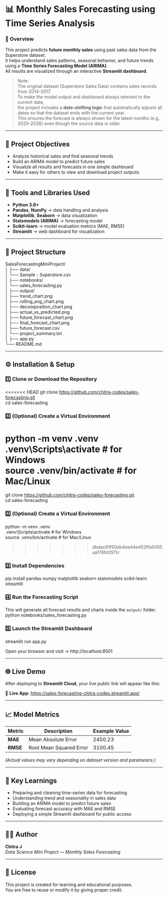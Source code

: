 # 📊 Monthly Sales Forecasting using Time Series Analysis

### 🧠 Overview
This project predicts **future monthly sales** using past sales data from the Superstore dataset.  
It helps understand sales patterns, seasonal behavior, and future trends using a **Time Series Forecasting Model (ARIMA)**.  
All results are visualized through an interactive **Streamlit dashboard**.

> Note:  
> The original dataset (Superstore Sales Data) contains sales records from 2014–2017.  
> To make the model output and dashboard always relevant to the current date,  
> the project includes a **date-shifting logic** that automatically adjusts all dates so that the dataset ends with the current year.  
> This ensures the forecast is always shown for the latest months (e.g., 2025–2026) even though the source data is older.  

---

## 🎯 Project Objectives
- Analyze historical sales and find seasonal trends  
- Build an ARIMA model to predict future sales  
- Visualize all results and forecasts in one simple dashboard  
- Make it easy for others to view and download project outputs

---

## 🧰 Tools and Libraries Used
- **Python 3.8+**  
- **Pandas**, **NumPy** → data handling and analysis  
- **Matplotlib**, **Seaborn** → data visualization  
- **Statsmodels (ARIMA)** → forecasting model  
- **Scikit-learn** → model evaluation metrics (MAE, RMSE)  
- **Streamlit** → web dashboard for visualization  

---

## 📁 Project Structure

SalesForecastingMiniProject/ <br>
│ ├── data/ <br>
│ └── Sample - Superstore.csv <br>
│ ├── notebooks/ <br>
│ └── sales_forecasting.py <br>
│ ├── output/ <br>
│ ├── trend_chart.png <br>
│ ├── rolling_avg_chart.png <br>
│ ├── decomposition_chart.png <br>
│ ├── actual_vs_predicted.png <br>
│ ├── future_forecast_chart.png <br>
│ ├── final_forecast_chart.png <br>
│ ├── future_forecast.csv <br> 
│ └── project_summary.txt <br>
│ ├── app.py <br>
└── README.md <br>

---

## ⚙️ Installation & Setup

### 1️⃣ Clone or Download the Repository
<<<<<<< HEAD
git clone https://github.com/chitra-codes/sales-forecasting.git <br>
cd sales-forecasting

### 2️⃣ (Optional) Create a Virtual Environment
python -m venv .venv <br>
.venv\Scripts\activate      # for Windows <br>
source .venv/bin/activate   # for Mac/Linux
=======
git clone https://github.com/chitra-codes/sales-forecasting.git<br>
cd sales-forecasting

### 2️⃣ (Optional) Create a Virtual Environment
python -m venv .venv<br>
.venv\Scripts\activate      # for Windows<br>
source .venv/bin/activate   # for Mac/Linux<br>
>>>>>>> dbdac61f50eb4ee44e452ffa5065aa176fd3511c

### 3️⃣ Install Dependencies
pip install pandas numpy matplotlib seaborn statsmodels scikit-learn streamlit

### 4️⃣ Run the Forecasting Script
This will generate all forecast results and charts inside the `output/` folder.<br>
python notebooks/sales_forecasting.py

### 5️⃣ Launch the Streamlit Dashboard
streamlit run app.py

Open your browser and visit → http://localhost:8501

---

## 🌐 Live Demo
After deploying to **Streamlit Cloud**, your live public link will appear like this:

🔗 **Live App:** https://sales-forecasting-chitra-codes.streamlit.app/

---

## 📈 Model Metrics
| Metric | Description | Example Value |
|--------|--------------|----------------|
| **MAE** | Mean Absolute Error | 2450.23 |
| **RMSE** | Root Mean Squared Error | 3100.45 |

*(Actual values may vary depending on dataset version and parameters.)*

---

## 🧠 Key Learnings
- Preparing and cleaning time-series data for forecasting  
- Understanding trend and seasonality in sales data  
- Building an ARIMA model to predict future sales  
- Evaluating forecast accuracy with MAE and RMSE  
- Deploying a simple Streamlit dashboard for public access  

---

## 👩‍💻 Author
**Chitra J**  
_Data Science Mini Project — Monthly Sales Forecasting_  

---

## 🪪 License
This project is created for learning and educational purposes.  
You are free to reuse or modify it by giving proper credit.
